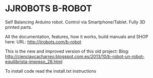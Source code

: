 JJROBOTS B-ROBOT
=================
Self Balancing Arduino robot. Control via Smartphone/Tablet. Fully 3D printed parts.

All the documentation, features, how it works, build manuals and SHOP here:
URL: http://jjrobots.com/b-robot

This is the new and improved version of this old project:
Blog: http://cienciaycacharreo.blogspot.com.es/2013/10/b-robot-un-robot-equilibrista-impreso_28.html

To install code read the install.txt instructions
       
      
